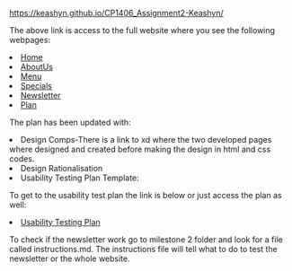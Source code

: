 https://keashyn.github.io/CP1406_Assignment2-Keashyn/

The above link is access to the full website where you see the following
webpages:
<li><a href="Milestone 2/index.html" accesskey="1" title="">Home</a></li><li><a href="aboutme.html" accesskey="3" title="">AboutUs</a></li>
<li><a href="Milestone 2/menu.html" accesskey="4" title="">Menu</a></li>
<li><a href="Milestone 2/special.html" accesskey="5" title="">Specials</a></li>
<li><a href="Milestone 2/signup.html" accesskey="6" title="">Newsletter</a></li>
<li><a href="Milestone 1/plan.html" accesskey="7" title="">Plan</a></li>

The plan has been updated with:
<li>Design Comps-There is a link to xd where the two developed pages where designed and created before making the design in html and css codes.</li>
<li>Design Rationalisation</li>
<li>Usability Testing Plan Template:</li>

To get to the usability test plan the link is below or just access the plan as well:
<li><a accesskey="8" href="Milestone 2/usability-test-plan.html" title="">Usability Testing Plan</a></li>

To check if the newsletter work go to milestone 2 folder and look for a file called instructions.md. The instructions file will tell what to do to test the newsletter or the whole website.
